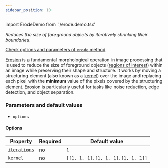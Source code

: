 ```yaml
---
sidebar_position: 10
---
```


import ErodeDemo from './erode.demo.tsx'

_Reduces the size of foreground objects by iteratively shrinking their boundaries._

[Check options and parameters of `erode` method](https://image-js.github.io/image-js-typescript/classes/Image.html#erode 'github.io link')

[Erosion](https://en.wikipedia.org/wiki/Erosion 'wikipedia link on erosion') is a fundamental morphological operation in image processing that is used to reduce the size of foreground objects ([regions of interest](../../Glossary.md#roiregion-of-interest 'internal link on region of interest')) within an image while preserving their shape and structure. It works by moving a structuring element (also known as a [kernel](../../Glossary.md#kernel 'internal link on kernel')) over the image and replacing each pixel with the **minimum** value of the pixels covered by the structuring element. Erosion is particularly useful for tasks like noise reduction, edge detection, and object separation.

<ErodeDemo />

### Parameters and default values

- `options`

#### Options

| Property                                                                                               | Required | Default value                     |
| ------------------------------------------------------------------------------------------------------ | -------- | --------------------------------- |
| [`iterations`](https://image-js.github.io/image-js-typescript/interfaces/ErodeOptions.html#iterations) | no       | `1`                               |
| [`kernel`](https://image-js.github.io/image-js-typescript/interfaces/ErodeOptions.html#kernel)         | no       | `[[1, 1, 1],[1, 1, 1],[1, 1, 1]]` |
